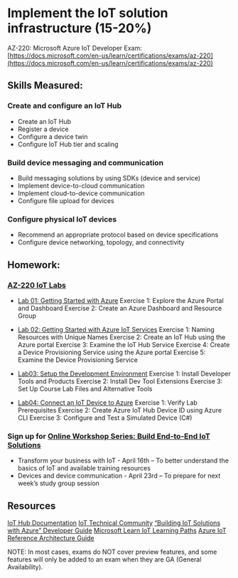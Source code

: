 # Implement the IoT solution infrastructure (15-20%)

AZ-220: Microsoft Azure IoT Developer Exam: [https://docs.microsoft.com/en-us/learn/certifications/exams/az-220](https://docs.microsoft.com/en-us/learn/certifications/exams/az-220)

## Skills Measured:
### Create and configure an IoT Hub
* Create an IoT Hub
* Register a device
* Configure a device twin
* Configure IoT Hub tier and scaling

### Build device messaging and communication
* Build messaging solutions by using SDKs (device and service)
* Implement device-to-cloud communication
* Implement cloud-to-device communication
* Configure file upload for devices

### Configure physical IoT devices
* Recommend an appropriate protocol based on device specifications
* Configure device networking, topology, and connectivity

## Homework:
### [AZ-220 IoT Labs](https://microsoftlearning.github.io/AZ-220-Microsoft-Azure-IoT-Developer/Instructions/Labs/LAB_AK_01-getting-started-with-azure.html) 
* [Lab 01: Getting Started with Azure](https://microsoftlearning.github.io/AZ-220-Microsoft-Azure-IoT-Developer/Instructions/Labs/LAB_AK_01-getting-started-with-azure.html)
Exercise 1: Explore the Azure Portal and Dashboard
Exercise 2: Create an Azure Dashboard and Resource Group

* [Lab 02: Getting Started with Azure IoT Services](https://microsoftlearning.github.io/AZ-220-Microsoft-Azure-IoT-Developer/Instructions/Labs/LAB_AK_02-getting-started-with-azure-iot-services.html)
Exercise 1: Naming Resources with Unique Names
Exercise 2: Create an IoT Hub using the Azure portal
Exercise 3: Examine the IoT Hub Service
Exercise 4: Create a Device Provisioning Service using the Azure portal
Exercise 5: Examine the Device Provisioning Service

* [Lab03: Setup the Development Environment](https://microsoftlearning.github.io/AZ-220-Microsoft-Azure-IoT-Developer/Instructions/Labs/LAB_AK_03-set-up-the-development-environment.html)
Exercise 1: Install Developer Tools and Products
Exercise 2: Install Dev Tool Extensions
Exercise 3: Set Up Course Lab Files and Alternative Tools

* [Lab04: Connect an IoT Device to Azure](https://microsoftlearning.github.io/AZ-220-Microsoft-Azure-IoT-Developer/Instructions/Labs/LAB_AK_04-connect-iot-device-to-azure.html)
Exercise 1: Verify Lab Prerequisites
Exercise 2: Create Azure IoT Hub Device ID using Azure CLI
Exercise 3: Configure and Test a Simulated Device (C#)

### Sign up for [Online Workshop Series: Build End-to-End IoT Solutions](https://aka.ms/IoT-online-workshop)
* Transform your business with IoT - April 16th – To better understand the basics of IoT and available training resources
* Devices and device communication - April 23rd – To prepare for next week’s study group session

## Resources
[IoT Hub Documentation](https://docs.microsoft.com/en-us/azure/iot-hub/)
[IoT Technical Community](https://techcommunity.microsoft.com/t5/internet-of-things-iot/ct-p/IoT)
[“Building IoT Solutions with Azure” Developer Guide](https://discover.Microsoft.com/azure-iot-building-solutions-dev-guide)
[Microsoft Learn IoT Learning Paths](http://aka.ms/mslearniot)
[Azure IoT Reference Architecture Guide](https://docs.Microsoft.com/azure/architecture/reference-architectures/iot)

NOTE: In most cases, exams do NOT cover preview features, and some features will only be
added to an exam when they are GA (General Availability).
